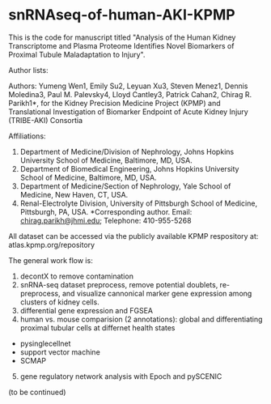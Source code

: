 # snRNAseq-of-human-AKI-KPMP

This is the code for manuscript titled "Analysis of the Human Kidney Transcriptome and Plasma Proteome Identifies Novel Biomarkers of Proximal Tubule Maladaptation to Injury". 

Author lists:

Authors:  Yumeng Wen1, Emily Su2, Leyuan Xu3, Steven Menez1, Dennis Moledina3, Paul M. Palevsky4, Lloyd Cantley3, Patrick Cahan2, Chirag R. Parikh1*, for the Kidney Precision Medicine Project (KPMP) and Translational Investigation of Biomarker Endpoint of Acute Kidney Injury (TRIBE-AKI) Consortia

Affiliations:
1. Department of Medicine/Division of Nephrology, Johns Hopkins University School of Medicine, Baltimore, MD, USA.
2. Department of Biomedical Engineering, Johns Hopkins University School of Medicine, Baltimore, MD, USA.
3. Department of Medicine/Section of Nephrology, Yale School of Medicine, New Haven, CT, USA.
4. Renal-Electrolyte Division, University of Pittsburgh School of Medicine, Pittsburgh, PA, USA.
*Corresponding author. Email:  chirag.parikh@jhmi.edu; Telephone: 410-955-5268

All dataset can be accessed via the publicly available KPMP respository at: atlas.kpmp.org/repository

The general work flow is:
1. decontX to remove contamination
2. snRNA-seq dataset preprocess, remove potential doublets, re-preprocess, and visualize cannonical marker gene expression among clusters of kidney cells. 
3. differential gene expression and FGSEA
4. human vs. mouse comparision (2 annotations): global and differentiating proximal tubular cells at differnet health states
- pysinglecellnet
- support vector machine
- SCMAP
5. gene regulatory network analysis with Epoch and pySCENIC

(to be continued) 
